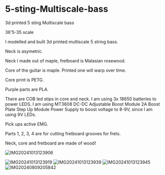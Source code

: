 # 5-sting-Multiscale-bass
3d printed 5 sting Multiscale bass

36'5-35 scale

I modelled and built 3d printed multiscale 5 string bass.

Neck is asymetric.

Neck I  made out of maple, fretboard is Malasian rosewood.

Core of the guitar is maple. Printed one will warp over time.

Core print is PETG.

Purple parts are PLA.

There are COB led stips in core and neck. I am using 3x 18650 batteries to power LEDS. I am using MT3608 DC-DC Adjustable Boost Module 2A Boost Plate Step Up Module Power Supply to boost voltage to 8-9V, since I am using 9V LEDs.

Pick ups active EMG.

Parts 1, 2, 3, 4 are for cutting fretboard grooves for frets.

Neck, core and fretboard are made of wood!

![IMG20241013123906](https://github.com/user-attachments/assets/e6589095-5b2c-4999-8f5b-c4fa9185397c)

![IMG20241013123919](https://github.com/user-attachments/assets/351eab86-ae36-4b7c-b66f-23fc84fdeed8)
![IMG20241013123939](https://github.com/user-attachments/assets/80c6fbed-cc0a-4059-b2ce-1e15d014a081)
![IMG20241013123945](https://github.com/user-attachments/assets/b0b7fe1f-0c8b-4f0a-bc90-88fac2208cfd)
![IMG20240809205842](https://github.com/user-attachments/assets/5a2983bf-4bde-475d-a883-25f8bcbd7f22)
